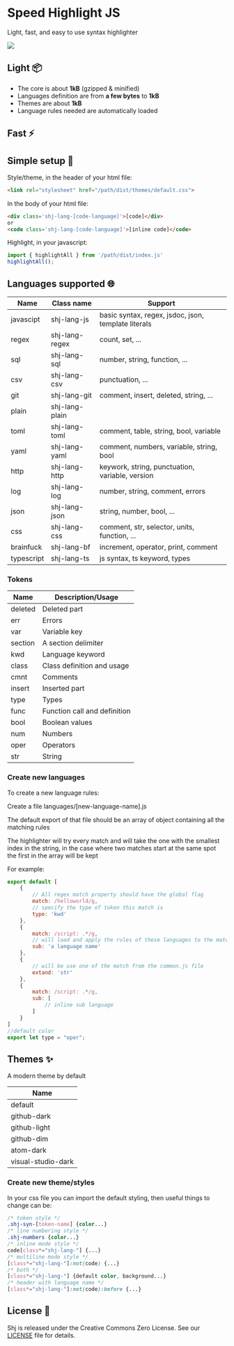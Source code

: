 # Speed Highlight JS

Light, fast, and easy to use syntax highlighter

![](https://github.com/matubu/shj/blob/main/assets/screenshot.png)

## Light 📦

 * The core is about **1kB** (gzipped & minified)
 * Languages definition are from **a few bytes** to **1kB**
 * Themes are about **1kB**
 * Language rules needed are automatically loaded

## Fast ⚡


## Simple setup 🚀

Style/theme, in the header of your html file:
```html
<link rel="stylesheet" href="/path/dist/themes/default.css">
```

In the body of your html file:
```html
<div class='shj-lang-[code-language]'>[code]</div>
or
<code class='shj-lang-[code-language]'>[inline code]</code>
```

Highlight, in your javascript:
```js
import { highlightAll } from '/path/dist/index.js'
highlightAll();
```
## Languages supported 🌐

| Name       | Class name    | Support                                             |
| ---------- | ------------- | -------                                             |
| javascipt  | shj-lang-js    | basic syntax, regex, jsdoc, json, template literals |
| regex      | shj-lang-regex | count, set, ...                                     |
| sql        | shj-lang-sql   | number, string, function, ...                       |
| csv        | shj-lang-csv   | punctuation, ...                                    |
| git        | shj-lang-git   | comment, insert, deleted, string, ...               |
| plain      | shj-lang-plain |                                                     |
| toml       | shj-lang-toml  | comment, table, string, bool, variable              |
| yaml       | shj-lang-yaml  | comment, numbers, variable, string, bool            |
| http       | shj-lang-http  | keywork, string, punctuation, variable, version     |
| log        | shj-lang-log   | number, string, comment, errors                     |
| json       | shj-lang-json  | string, number, bool, ...                           |
| css        | shj-lang-css   | comment, str, selector, units, function, ...        |
| brainfuck  | shj-lang-bf    | increment, operator, print, comment                 |
| typescript | shj-lang-ts    | js syntax, ts keyword, types                        |

### Tokens

| Name       | Description/Usage            |
| ---------- | ---------------------------- |
| deleted    | Deleted part                 |
| err        | Errors                       |
| var        | Variable key                 |
| section    | A section delimiter          |
| kwd        | Language keyword             |
| class      | Class definition and usage   |
| cmnt       | Comments                     |
| insert     | Inserted part                |
| type       | Types                        |
| func       | Function call and definition |
| bool       | Boolean values               |
| num        | Numbers                      |
| oper       | Operators                    |
| str        | String                       |

### Create new languages

To create a new language rules:

Create a file languages/[new-language-name].js

The default export of that file should be an array of object containing all the matching rules

The highlighter will try every match and will take the one with the smallest index in the string,
in the case where two matches start at the same spot the first in the array will be kept

For example:
```js
export default [
	{
		// All regex match property should have the global flag
		match: /helloworld/g,
		// specify the type of token this match is
		type: 'kwd'
	},
	{
		match: /script: .*/g,
		// will load and apply the rules of these languages to the match
		sub: 'a language name'
	},
	{
		// will be use one of the match from the common.js file
		extand: 'str'
	},
	{
		match: /script: .*/g,
		sub: [
			// inline sub language
		]
	}
]
//default color
export let type = "oper";
```

## Themes ✨

A modern theme by default

| Name                |
| ------------------- |
| default             |
| github-dark         |
| github-light        |
| github-dim          |
| atom-dark           |
| visual-studio-dark  |

### Create new theme/styles

In your css file you can import the default styling,
then useful things to change can be:
```css
/* token style */
.shj-syn-[token-name] {color...}
/* line numbering style */
.shj-numbers {color...}
/* inline mode style */
code[class*="shj-lang-"] {...}
/* multiline mode style */
[class*="shj-lang-"]:not(code) {...}
/* both */
[class*="shj-lang-"] {default color, background...}
/* header with language name */
[class*="shj-lang-"]:not(code):before {...}
```

## License 📃

Shj is released under the Creative Commons Zero License. See our [LICENSE](https://github.com/matubu/shj/blob/main/LICENSE) file for details.
